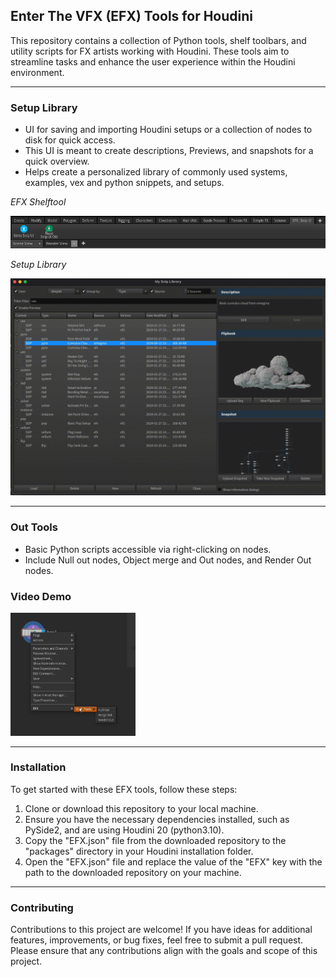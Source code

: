 ## Enter The VFX (EFX) Tools for Houdini

This repository contains a collection of Python tools, shelf toolbars, and utility scripts for FX artists working with Houdini. These tools aim to streamline tasks and enhance the user experience within the Houdini environment.

---

### Setup Library
- UI for saving and importing Houdini setups or a collection of nodes to disk for quick access.
- This UI is meant to create descriptions, Previews, and snapshots for a quick overview.
- Helps create a personalized library of commonly used systems, examples, vex and python snippets, and setups.

*EFX Shelftool*

<img src="https://github.com/Th3Disasterpiece/EFX/blob/master/config/thumbnails/snipUIShelftool_snapshot.png" alt="SnipUI Shelftool" width="600">

*Setup Library*

<img src="https://github.com/Th3Disasterpiece/EFX/blob/a66d58fcd3849bd4b44574d059d21d4e3335d971/config/thumbnails/setupLib.gif" alt="Write SnipUI" width="600">

---

### Out Tools
- Basic Python scripts accessible via right-clicking on nodes.
- Include Null out nodes, Object merge and Out nodes, and Render Out nodes.

### Video Demo

[<img src="https://github.com/Th3Disasterpiece/EFX/blob/master/config/thumbnails/out_tools_snapshot.png" width="200">](https://vimeo.com/653346110)

---

### Installation
To get started with these EFX tools, follow these steps:
1. Clone or download this repository to your local machine.
2. Ensure you have the necessary dependencies installed, such as PySide2, and are using Houdini 20 (python3.10).
3. Copy the "EFX.json" file from the downloaded repository to the "packages" directory in your Houdini installation folder.
4. Open the "EFX.json" file and replace the value of the "EFX" key with the path to the downloaded repository on your machine.

---

### Contributing
Contributions to this project are welcome! If you have ideas for additional features, improvements, or bug fixes, feel free to submit a pull request. Please ensure that any contributions align with the goals and scope of this project.
